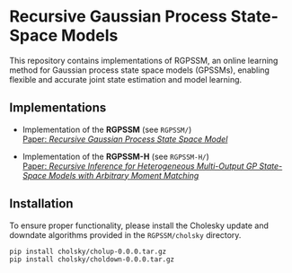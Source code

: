 # Recursive Gaussian Process State-Space Models

This repository contains implementations of RGPSSM, an online learning method for Gaussian process state space models (GPSSMs), enabling flexible and accurate joint state estimation and model learning.

## Implementations

- Implementation of the **RGPSSM** (see `RGPSSM/`)  
  [Paper: *Recursive Gaussian Process State Space Model*](https://arxiv.org/abs/2411.14679)

- Implementation of the **RGPSSM-H** (see `RGPSSM-H/`)  
  [Paper: *Recursive Inference for Heterogeneous Multi-Output GP State-Space Models with Arbitrary Moment Matching*](https://arxiv.org/abs/2411.14679)

## Installation

To ensure proper functionality, please install the Cholesky update and downdate algorithms provided in the `RGPSSM/cholsky` directory.  

```bash
pip install cholsky/cholup-0.0.0.tar.gz
pip install cholsky/choldown-0.0.0.tar.gz
